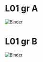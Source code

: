 # L01 gr A

[![Binder](https://mybinder.org/badge_logo.svg)](https://mybinder.org/v2/gh/pyAGH/L01/HEAD?urlpath=https%3A%2F%2Fgithub.com%2FpyAGH%2FL01%2Fblob%2Fmain%2FLAB_01_G1_1.ipynb)

# L01 gr B

[![Binder](https://mybinder.org/badge_logo.svg)](https://mybinder.org/v2/gh/pyAGH/L01/HEAD?filepath=LAB_01_G2.ipynb)

